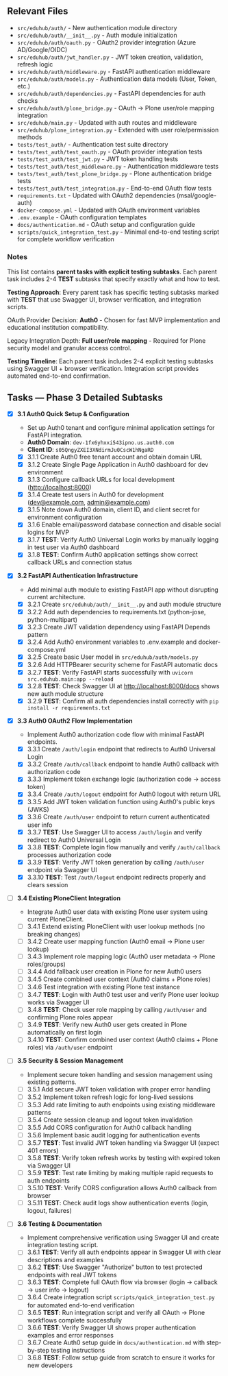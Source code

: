 ## Relevant Files

- `src/eduhub/auth/` - New authentication module directory
- `src/eduhub/auth/__init__.py` - Auth module initialization
- `src/eduhub/auth/oauth.py` - OAuth2 provider integration (Azure AD/Google/OIDC)
- `src/eduhub/auth/jwt_handler.py` - JWT token creation, validation, refresh logic
- `src/eduhub/auth/middleware.py` - FastAPI authentication middleware
- `src/eduhub/auth/models.py` - Authentication data models (User, Token, etc.)
- `src/eduhub/auth/dependencies.py` - FastAPI dependencies for auth checks
- `src/eduhub/auth/plone_bridge.py` - OAuth → Plone user/role mapping integration
- `src/eduhub/main.py` - Updated with auth routes and middleware
- `src/eduhub/plone_integration.py` - Extended with user role/permission methods
- `tests/test_auth/` - Authentication test suite directory
- `tests/test_auth/test_oauth.py` - OAuth provider integration tests
- `tests/test_auth/test_jwt.py` - JWT token handling tests
- `tests/test_auth/test_middleware.py` - Authentication middleware tests
- `tests/test_auth/test_plone_bridge.py` - Plone authentication bridge tests
- `tests/test_auth/test_integration.py` - End-to-end OAuth flow tests
- `requirements.txt` - Updated with OAuth2 dependencies (msal/google-auth)
- `docker-compose.yml` - Updated with OAuth environment variables
- `.env.example` - OAuth configuration templates
- `docs/authentication.md` - OAuth setup and configuration guide
- `scripts/quick_integration_test.py` - Minimal end-to-end testing script for complete workflow verification

### Notes

This list contains **parent tasks with explicit testing subtasks**. Each parent task includes 2-4 **TEST** subtasks that specify exactly what and how to test.

**Testing Approach**: Every parent task has specific testing subtasks marked with **TEST** that use Swagger UI, browser verification, and integration scripts.

OAuth Provider Decision: **Auth0** - Chosen for fast MVP implementation and educational institution compatibility.

Legacy Integration Depth: **Full user/role mapping** - Required for Plone security model and granular access control.

**Testing Timeline**: Each parent task includes 2-4 explicit testing subtasks using Swagger UI + browser verification. Integration script provides automated end-to-end confirmation.

## Tasks — Phase 3 Detailed Subtasks

- [x] **3.1 Auth0 Quick Setup & Configuration**
  - Set up Auth0 tenant and configure minimal application settings for FastAPI integration.
  - **Auth0 Domain**: `dev-1fx6yhxxi543ipno.us.auth0.com`
  - **Client ID**: `s05QngyZXEI3XNdirmJu0CscW1hNgaRD`

  - [x] 3.1.1 Create Auth0 free tenant account and obtain domain URL
  - [x] 3.1.2 Create Single Page Application in Auth0 dashboard for dev environment
  - [x] 3.1.3 Configure callback URLs for local development (<http://localhost:8000>)
  - [x] 3.1.4 Create test users in Auth0 for development (<dev@example.com>, <admin@example.com>)
  - [x] 3.1.5 Note down Auth0 domain, client ID, and client secret for environment configuration
  - [x] 3.1.6 Enable email/password database connection and disable social logins for MVP
  - [x] 3.1.7 **TEST**: Verify Auth0 Universal Login works by manually logging in test user via Auth0 dashboard
  - [x] 3.1.8 **TEST**: Confirm Auth0 application settings show correct callback URLs and connection status

- [x] **3.2 FastAPI Authentication Infrastructure**
  - Add minimal auth module to existing FastAPI app without disrupting current architecture.
  - [x] 3.2.1 Create `src/eduhub/auth/__init__.py` and auth module structure
  - [x] 3.2.2 Add auth dependencies to requirements.txt (python-jose, python-multipart)
  - [x] 3.2.3 Create JWT validation dependency using FastAPI Depends pattern
  - [x] 3.2.4 Add Auth0 environment variables to .env.example and docker-compose.yml
  - [x] 3.2.5 Create basic User model in `src/eduhub/auth/models.py`
  - [x] 3.2.6 Add HTTPBearer security scheme for FastAPI automatic docs
  - [x] 3.2.7 **TEST**: Verify FastAPI starts successfully with `uvicorn src.eduhub.main:app --reload`
  - [x] 3.2.8 **TEST**: Check Swagger UI at <http://localhost:8000/docs> shows new auth module structure
  - [x] 3.2.9 **TEST**: Confirm all auth dependencies install correctly with `pip install -r requirements.txt`

- [x] **3.3 Auth0 OAuth2 Flow Implementation**
  - Implement Auth0 authorization code flow with minimal FastAPI endpoints.
  - [x] 3.3.1 Create `/auth/login` endpoint that redirects to Auth0 Universal Login
  - [x] 3.3.2 Create `/auth/callback` endpoint to handle Auth0 callback with authorization code
  - [x] 3.3.3 Implement token exchange logic (authorization code → access token)
  - [x] 3.3.4 Create `/auth/logout` endpoint for Auth0 logout with return URL
  - [x] 3.3.5 Add JWT token validation function using Auth0's public keys (JWKS)
  - [x] 3.3.6 Create `/auth/user` endpoint to return current authenticated user info
  - [x] 3.3.7 **TEST**: Use Swagger UI to access `/auth/login` and verify redirect to Auth0 Universal Login
  - [x] 3.3.8 **TEST**: Complete login flow manually and verify `/auth/callback` processes authorization code
  - [x] 3.3.9 **TEST**: Verify JWT token generation by calling `/auth/user` endpoint via Swagger UI
  - [x] 3.3.10 **TEST**: Test `/auth/logout` endpoint redirects properly and clears session

- [ ] **3.4 Existing PloneClient Integration**
  - Integrate Auth0 user data with existing Plone user system using current PloneClient.
  - [ ] 3.4.1 Extend existing PloneClient with user lookup methods (no breaking changes)
  - [ ] 3.4.2 Create user mapping function (Auth0 email → Plone user lookup)
  - [ ] 3.4.3 Implement role mapping logic (Auth0 user metadata → Plone roles/groups)
  - [ ] 3.4.4 Add fallback user creation in Plone for new Auth0 users
  - [ ] 3.4.5 Create combined user context (Auth0 claims + Plone roles)
  - [ ] 3.4.6 Test integration with existing Plone test instance
  - [ ] 3.4.7 **TEST**: Login with Auth0 test user and verify Plone user lookup works via Swagger UI
  - [ ] 3.4.8 **TEST**: Check user role mapping by calling `/auth/user` and confirming Plone roles appear
  - [ ] 3.4.9 **TEST**: Verify new Auth0 user gets created in Plone automatically on first login
  - [ ] 3.4.10 **TEST**: Confirm combined user context (Auth0 claims + Plone roles) via `/auth/user` endpoint

- [ ] **3.5 Security & Session Management**
  - Implement secure token handling and session management using existing patterns.
  - [ ] 3.5.1 Add secure JWT token validation with proper error handling
  - [ ] 3.5.2 Implement token refresh logic for long-lived sessions
  - [ ] 3.5.3 Add rate limiting to auth endpoints using existing middleware patterns
  - [ ] 3.5.4 Create session cleanup and logout token invalidation
  - [ ] 3.5.5 Add CORS configuration for Auth0 callback handling
  - [ ] 3.5.6 Implement basic audit logging for authentication events
  - [ ] 3.5.7 **TEST**: Test invalid JWT token handling via Swagger UI (expect 401 errors)
  - [ ] 3.5.8 **TEST**: Verify token refresh works by testing with expired token via Swagger UI
  - [ ] 3.5.9 **TEST**: Test rate limiting by making multiple rapid requests to auth endpoints
  - [ ] 3.5.10 **TEST**: Verify CORS configuration allows Auth0 callback from browser
  - [ ] 3.5.11 **TEST**: Check audit logs show authentication events (login, logout, failures)

- [ ] **3.6 Testing & Documentation**
  - Implement comprehensive verification using Swagger UI and create integration testing script.
  - [ ] 3.6.1 **TEST**: Verify all auth endpoints appear in Swagger UI with clear descriptions and examples
  - [ ] 3.6.2 **TEST**: Use Swagger "Authorize" button to test protected endpoints with real JWT tokens
  - [ ] 3.6.3 **TEST**: Complete full OAuth flow via browser (login → callback → user info → logout)
  - [ ] 3.6.4 Create integration script `scripts/quick_integration_test.py` for automated end-to-end verification
  - [ ] 3.6.5 **TEST**: Run integration script and verify all OAuth → Plone workflows complete successfully
  - [ ] 3.6.6 **TEST**: Verify Swagger UI shows proper authentication examples and error responses
  - [ ] 3.6.7 Create Auth0 setup guide in `docs/authentication.md` with step-by-step testing instructions
  - [ ] 3.6.8 **TEST**: Follow setup guide from scratch to ensure it works for new developers
